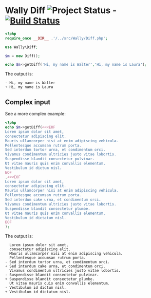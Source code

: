 # Wally Diff ![Project Status](http://stillmaintained.com/wdalmut/php-diff.png)  - [![Build Status](https://secure.travis-ci.org/wdalmut/php-diff.png)](http://travis-ci.org/wdalmut/php-diff?branch=master)

```php
<?php
require_once __DIR__ .'/../src/Wally/Diff.php';

use Wally\Diff;

$m = new Diff();

echo $m->getDiff('Hi, my name is Walter','Hi, my name is Laura');
```

The output is:

```
- Hi, my name is Walter
+ Hi, my name is Laura
```

## Complex input

See a more complex example:

```php
<?php
echo $m->getDiff(<<<EOF
Lorem ipsum dolor sit amet, 
consectetur adipiscing elit. 
Mauris ullamcorper nisi at enim adipiscing vehicula. 
Pellentesque accumsan rutrum porta. 
Sed interdum tortor urna, et condimentum orci. 
Vivamus condimentum ultricies justo vitae lobortis. 
Suspendisse blandit consectetur pulvinar. 
Ut vitae mauris quis enim convallis elementum. 
Vestibulum id dictum nisl.
EOF
,<<<EOF
Lorem ipsum dolor sit amet, 
consectetur adipiscing elit. 
Mauris ullamcorper nisi at enim adipiscing vehicula. 
Pellentesque accumsan rutrum porta. 
Sed interdum cake urna, et condimentum orci. 
Vivamus condimentum ultricies justo vitae lobortis. 
Suspendisse blandit consectetur plumbe. 
Ut vitae mauris quis enim convallis elementum. 
Vestibulum id dictatum nisl.
EOF
);
```

The output is:

```
  Lorem ipsum dolor sit amet, 
  consectetur adipiscing elit. 
  Mauris ullamcorper nisi at enim adipiscing vehicula. 
  Pellentesque accumsan rutrum porta. 
- Sed interdum tortor urna, et condimentum orci. 
+ Sed interdum cake urna, et condimentum orci. 
  Vivamus condimentum ultricies justo vitae lobortis. 
- Suspendisse blandit consectetur pulvinar. 
+ Suspendisse blandit consectetur plumbe. 
  Ut vitae mauris quis enim convallis elementum. 
- Vestibulum id dictum nisl.
+ Vestibulum id dictatum nisl.
```
